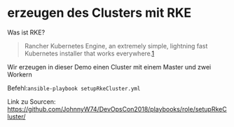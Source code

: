 erzeugen des Clusters mit RKE
=

Was ist RKE?
>Rancher Kubernetes Engine, an extremely simple, lightning fast Kubernetes installer that works everywhere.[1]

Wir erzeugen in dieser Demo einen Cluster mit einem Master und zwei Workern

Befehl:```ansible-playbook setupRkeCluster.yml```


Link zu Sourcen:
https://github.com/JohnnyW74/DevOpsCon2018/playbooks/role/setupRkeCluster/

[1]: https://github.com/rancher/rke